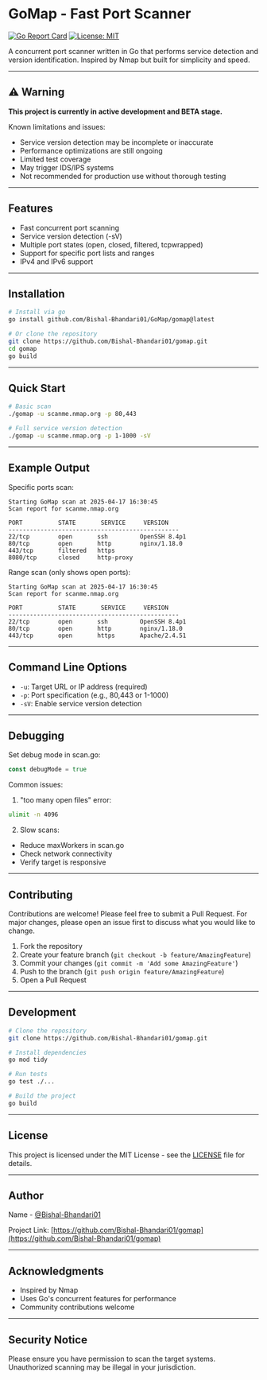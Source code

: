 # GoMap - Fast Port Scanner

[![Go Report Card](https://goreportcard.com/badge/github.com/Bishal-Bhandari01/gomap)](https://goreportcard.com/report/github.com/Bishal-Bhandari01/gomap)
[![License: MIT](https://img.shields.io/badge/License-MIT-yellow.svg)](https://opensource.org/licenses/MIT)

A concurrent port scanner written in Go that performs service detection and version identification. Inspired by Nmap but built for simplicity and speed.

---

## ⚠️ Warning

**This project is currently in active development and BETA stage.**

Known limitations and issues:
- Service version detection may be incomplete or inaccurate
- Performance optimizations are still ongoing
- Limited test coverage
- May trigger IDS/IPS systems
- Not recommended for production use without thorough testing

---

## Features

- Fast concurrent port scanning
- Service version detection (-sV)
- Multiple port states (open, closed, filtered, tcpwrapped)
- Support for specific port lists and ranges
- IPv4 and IPv6 support

---

## Installation

```bash
# Install via go
go install github.com/Bishal-Bhandari01/GoMap/gomap@latest  

# Or clone the repository
git clone https://github.com/Bishal-Bhandari01/gomap.git
cd gomap
go build
```

---

## Quick Start

```bash
# Basic scan
./gomap -u scanme.nmap.org -p 80,443

# Full service version detection
./gomap -u scanme.nmap.org -p 1-1000 -sV
```

---

## Example Output

Specific ports scan:
```
Starting GoMap scan at 2025-04-17 16:30:45
Scan report for scanme.nmap.org

PORT          STATE       SERVICE     VERSION
------------------------------------------------
22/tcp        open       ssh         OpenSSH 8.4p1
80/tcp        open       http        nginx/1.18.0
443/tcp       filtered   https       
8080/tcp      closed     http-proxy  
```

Range scan (only shows open ports):
```
Starting GoMap scan at 2025-04-17 16:30:45
Scan report for scanme.nmap.org

PORT          STATE       SERVICE     VERSION
------------------------------------------------
22/tcp        open       ssh         OpenSSH 8.4p1
80/tcp        open       http        nginx/1.18.0
443/tcp       open       https       Apache/2.4.51
```

---

## Command Line Options

- `-u`: Target URL or IP address (required)
- `-p`: Port specification (e.g., 80,443 or 1-1000)
- `-sV`: Enable service version detection

---

## Debugging

Set debug mode in scan.go:
```go
const debugMode = true
```

Common issues:
1. "too many open files" error:
```bash
ulimit -n 4096
```

2. Slow scans:
- Reduce maxWorkers in scan.go
- Check network connectivity
- Verify target is responsive

---

## Contributing

Contributions are welcome! Please feel free to submit a Pull Request. For major changes, please open an issue first to discuss what you would like to change.

1. Fork the repository
2. Create your feature branch (`git checkout -b feature/AmazingFeature`)
3. Commit your changes (`git commit -m 'Add some AmazingFeature'`)
4. Push to the branch (`git push origin feature/AmazingFeature`)
5. Open a Pull Request

---

## Development

```bash
# Clone the repository
git clone https://github.com/Bishal-Bhandari01/gomap.git

# Install dependencies
go mod tidy

# Run tests
go test ./...

# Build the project
go build
```

---

## License

This project is licensed under the MIT License - see the [LICENSE](LICENSE) file for details.

---

## Author

Name - [@Bishal-Bhandari01](https://github.com/Bishal-Bhandari01)

Project Link: [https://github.com/Bishal-Bhandari01/gomap](https://github.com/Bishal-Bhandari01/gomap)

---

## Acknowledgments

- Inspired by Nmap
- Uses Go's concurrent features for performance
- Community contributions welcome

---

## Security Notice

Please ensure you have permission to scan the target systems. Unauthorized scanning may be illegal in your jurisdiction.
